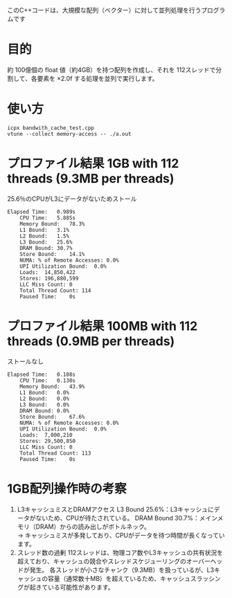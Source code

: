 このC++コードは、大規模な配列（ベクター）に対して並列処理を行うプログラムです

# 目的
約 100億個の float 値（約4GB）を持つ配列を作成し、それを 112スレッドで分割して、各要素を ×2.0f する処理を並列で実行します。

# 使い方
```
icpx bandwith_cache_test.cpp
vtune --collect memory-access -- ./a.out
```

# プロファイル結果 1GB with 112 threads (9.3MB per threads)
25.6％のCPUがL3にデータがないためストール

```
Elapsed Time:	0.989s
    CPU Time:	5.885s
    Memory Bound:	78.3%
    L1 Bound:	3.1%
    L2 Bound:	1.5%
    L3 Bound:	25.6%
    DRAM Bound:	30.7%
    Store Bound:	14.1%
    NUMA: % of Remote Accesses:	0.0%
    UPI Utilization Bound:	0.0%
    Loads:	14,850,422
    Stores:	196,880,599
    LLC Miss Count:	0
    Total Thread Count:	114
    Paused Time:	0s
```


# プロファイル結果 100MB with 112 threads (0.9MB per threads)
ストールなし
```
Elapsed Time:	0.108s
    CPU Time:	0.130s
    Memory Bound:	43.9%
    L1 Bound:	0.0%
    L2 Bound:	0.0%
    L3 Bound:	0.0%
    DRAM Bound:	0.0%
    Store Bound:	67.6%
    NUMA: % of Remote Accesses:	0.0%
    UPI Utilization Bound:	0.0%
    Loads:	7,000,210
    Stores:	29,500,850
    LLC Miss Count:	0
    Total Thread Count:	113
    Paused Time:	0s
```


# 1GB配列操作時の考察
1. L3キャッシュミスとDRAMアクセス
L3 Bound 25.6%：L3キャッシュにデータがないため、CPUが待たされている。
DRAM Bound 30.7%：メインメモリ（DRAM）からの読み出しがボトルネック。    
→ キャッシュミスが多発しており、CPUがデータを待つ時間が長くなっています。
2. スレッド数の過剰
112スレッドは、物理コア数やL3キャッシュの共有状況を超えており、キャッシュの競合やスレッドスケジューリングのオーバーヘッドが発生。
各スレッドが小さなチャンク（9.3MB）を扱っているが、L3キャッシュの容量（通常数十MB）を超えているため、キャッシュスラッシングが起きている可能性があります。



